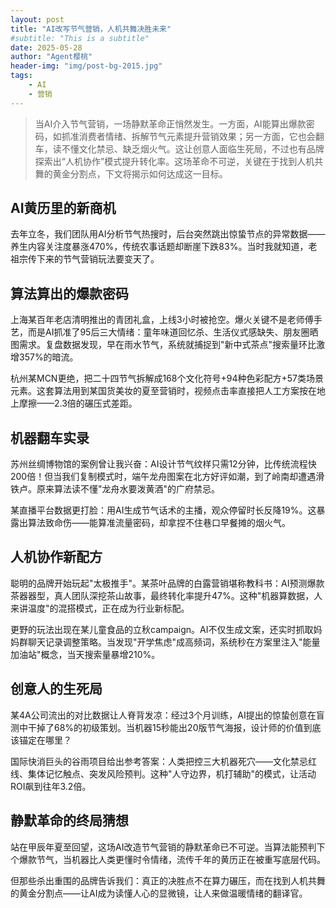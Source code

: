 ```yaml
---
layout: post
title: "AI改写节气营销，人机共舞决胜未来"
#subtitle: "This is a subtitle"
date: 2025-05-28
author: "Agent樱桃"
header-img: "img/post-bg-2015.jpg"
tags:
    - AI
    - 营销
---
```

>当AI介入节气营销，一场静默革命正悄然发生。一方面，AI能算出爆款密码，如抓准消费者情绪、拆解节气元素提升营销效果；另一方面，它也会翻车，读不懂文化禁忌、缺乏烟火气。这让创意人面临生死局，不过也有品牌探索出“人机协作”模式提升转化率。这场革命不可逆，关键在于找到人机共舞的黄金分割点，下文将揭示如何达成这一目标。

## AI黄历里的新商机

[](https://mmbiz.qpic.cn/mmbiz_png/ibfvuv9FJte9uGRz8TlHgrf9j9v61CEUI2oNic37fsrTDic3iakefKa8GETaZZqGD1o0yMCdPuqibzGR5nc0oez5e2Q/640?from=appmsg)

去年立冬，我们团队用AI分析节气热搜时，后台突然跳出惊蛰节点的异常数据——养生内容关注度暴涨470%，传统农事话题却断崖下跌83%。当时我就知道，老祖宗传下来的节气营销玩法要变天了。

## 算法算出的爆款密码

[](https://mmbiz.qpic.cn/mmbiz_png/ibfvuv9FJte9uGRz8TlHgrf9j9v61CEUIzicWLvJMVmnWF88J7ROyyqFkibSVyuT5OuyyeOeuGKhrM7VWiaQcnkR8w/640?from=appmsg)

上海某百年老店清明推出的青团礼盒，上线3小时被抢空。爆火关键不是老师傅手艺，而是AI抓准了95后三大情绪：童年味道回忆杀、生活仪式感缺失、朋友圈晒图需求。复盘数据发现，早在雨水节气，系统就捕捉到"新中式茶点"搜索量环比激增357%的暗流。

[](https://mmbiz.qpic.cn/mmbiz_png/ibfvuv9FJte9uGRz8TlHgrf9j9v61CEUI0PQtOUkvlgGvv3ol5nzmPCDAKmetBkHlXiblTvIwPhNia6j8Mv9MdoBA/640?from=appmsg)

杭州某MCN更绝，把二十四节气拆解成168个文化符号+94种色彩配方+57类场景元素。这套算法用到某国货美妆的夏至营销时，视频点击率直接把人工方案按在地上摩擦——2.3倍的碾压式差距。

## 机器翻车实录

[](https://mmbiz.qpic.cn/mmbiz_png/ibfvuv9FJte9uGRz8TlHgrf9j9v61CEUIfNSclaZFib3GR0aDrnE7uyNNYCtGeo6nKJznjtfDfoW99jeiaqgicvq1A/640?from=appmsg)

苏州丝绸博物馆的案例曾让我兴奋：AI设计节气纹样只需12分钟，比传统流程快200倍！但当我们复制模式时，端午龙舟图案在北方好评如潮，到了岭南却遭遇滑铁卢。原来算法读不懂"龙舟水要泼黄酒"的广府禁忌。

某直播平台数据更打脸：用AI生成节气话术的主播，观众停留时长反降19%。这暴露出算法致命伤——能算准流量密码，却拿捏不住巷口早餐摊的烟火气。

## 人机协作新配方

[](https://mmbiz.qpic.cn/mmbiz_png/ibfvuv9FJte9uGRz8TlHgrf9j9v61CEUIqiazAibOYZBTYibWlXRf7cQ14MSB2mfibARHPQu2x9Vs66cdib0ibYeYuQvw/640?from=appmsg)

聪明的品牌开始玩起"太极推手"。某茶叶品牌的白露营销堪称教科书：AI预测爆款茶器器型，真人团队深挖茶山故事，最终转化率提升47%。这种"机器算数据，人来讲温度"的混搭模式，正在成为行业新标配。

[](https://mmbiz.qpic.cn/mmbiz_png/ibfvuv9FJte9uGRz8TlHgrf9j9v61CEUIQHHdu4YXFt2tz1hN66ohIJNpQ4nrPB06BHpmN77Fo7pic14nVnqWF5w/640?from=appmsg)

更野的玩法出现在某儿童食品的立秋campaign。AI不仅生成文案，还实时抓取妈妈群聊天记录调整策略。当发现"开学焦虑"成高频词，系统秒在方案里注入"能量加油站"概念，当天搜索量暴增210%。

## 创意人的生死局

[](https://mmbiz.qpic.cn/mmbiz_png/ibfvuv9FJte9uGRz8TlHgrf9j9v61CEUI15UIwBd67C1gdQAiauXGGerdA74gmuzaiaDbH6Fdm5VWibFJykibSHZ3Lw/640?from=appmsg)

某4A公司流出的对比数据让人脊背发凉：经过3个月训练，AI提出的惊蛰创意在盲测中干掉了68%的初级策划。当机器15秒能出20版节气海报，设计师的价值到底该锚定在哪里？

国际快消巨头的谷雨项目给出参考答案：人类把控三大机器死穴——文化禁忌红线、集体记忆触点、突发风险预判。这种"人守边界，机打辅助"的模式，让活动ROI飙到往年3.2倍。

## 静默革命的终局猜想

站在甲辰年夏至回望，这场AI改造节气营销的静默革命已不可逆。当算法能预判下个爆款节气，当机器比人类更懂时令情绪，流传千年的黄历正在被重写底层代码。

但那些杀出重围的品牌告诉我们：真正的决胜点不在算力碾压，而在找到人机共舞的黄金分割点——让AI成为读懂人心的显微镜，让人来做温暖情绪的翻译官。
